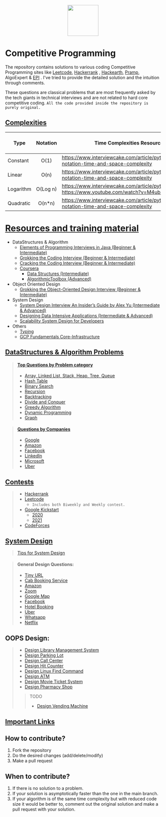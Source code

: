 <p align="center"> 
<img height="100" src="https://www.pcr-online.biz/wp-content/uploads/faang-own-logo-660x330.jpg">
</p>

# Competitive Programming

The repository contains solutions to various coding Competitive Programming sites like [Leetcode](https://leetcode.com/neerazz90/), [Hackerrank](https://www.hackerrank.com/b_neerajkumarsi1)
, [Hackearth](https://www.hackerearth.com/@neerajkumarsingh), [Pramp](https://www.pramp.com/dashboard#/), AlgoExpert
& [EPI](https://github.com/neerazz/FAANG/blob/master/Resources/Elements%20of%20Programming%20Interviews%20in%20Java.pdf)
. I've tried to provide the detailed solution and the intuition through comments.

These questions are classical problems that are most frequently asked by the tech giants in technical interviews and are
not related to hard core competitive coding.
`All the code provided inside the repository is purely original.`

## [Complexities](https://www.bigocheatsheet.com/)

| Type      | Notation | Time Complexities Resources                                                                          | Space Complexities Resources |
|-----------|:--------:|------------------------------------------------------------------------------------------------------|------------------------------|
| Constant  |   O(1)   | https://www.interviewcake.com/article/python/big-o-notation-time-and-space-complexity                |                              |
| Linear    |   O(n)   | https://www.interviewcake.com/article/python/big-o-notation-time-and-space-complexity                |                              |
| Logarithm | O(Log n) | https://www.interviewcake.com/article/python/logarithms? https://www.youtube.com/watch?v=M4ubFru2O80 |                              |
| Quadratic |  O(n*n)  | https://www.interviewcake.com/article/python/big-o-notation-time-and-space-complexity                |                              |

# [Resources and training material](https://github.com/neerazz/DS-Algo-SD-Resources)
- DataStructures & Algorithm
  - [Elements of Programming Interviews in Java (Beginner & Intermediate)](https://github.com/neerazz/DS-Algo-SD-Resources/blob/master/Elements%20of%20Programming%20Interviews%20in%20Java.pdf)
  - [Grokking the Coding Interview (Beginner & Intermediate)](https://github.com/neerazz/DS-Algo-SD-Resources/tree/master/Grokking%20the%20Coding%20Interview%20-%20Patterns%20for%20Coding%20Questions)
  - [Cracking the Coding Interview (Beginner & Intermediate)](https://github.com/neerazz/DS-Algo-SD-Resources/blob/master/Cracking%20the%20Coding%20Interview%2C%206th%20Edition%20189%20Programming%20Questions%20and%20Solutions.pdf)
  - [Coursera](https://github.com/neerazz/DS-Algo-SD-Resources/tree/master/Coursera)
    - [Data Structures (Intermediate)](https://github.com/neerazz/DS-Algo-SD-Resources/tree/master/Coursera/Data%20Structures)
    - [AlgorithmicToolbox (Advanced)](https://github.com/neerazz/DS-Algo-SD-Resources/tree/master/Coursera/AlgorithmicToolbox)
- Object Oriented Design
  - [Grokking the Object-Oriented Design Interview (Beginner & Intermediate)](https://github.com/neerazz/DS-Algo-SD-Resources/tree/master/Grokking%20the%20Object%20Oriented%20Design%20Interview)
- System Design 
  - [System Design Interview An Insider’s Guide by Alex Yu (Intermediate & Advanced)](https://github.com/neerazz/DS-Algo-SD-Resources/blob/master/System%20Design%20Interview%20An%20Insider%E2%80%99s%20Guide%20by%20Alex%20Yu.pdf)
  - [Designing Data Intensive Applications (Intermediate & Advanced)](https://github.com/neerazz/DS-Algo-SD-Resources/blob/master/Designing%20Data%20Intensive%20Applications.pdf)
  - [Scalability System Design for Developers](https://github.com/neerazz/DS-Algo-SD-Resources/tree/master/Scalability%20System%20Design%20for%20Developers)
- Others
  - [Typing](https://github.com/neerazz/DS-Algo-SD-Resources/blob/master/typing-finger-chart.png)
  - [GCP Fundamentals Core-Infrastructure](https://github.com/neerazz/DS-Algo-SD-Resources/tree/master/Coursera-Google-Cloud-Platform-Fundamentals-Core-Infrastructure-master)

## [DataStructures & Algorithm Problems](https://github.com/neerazz/FAANG/tree/master/Algorithms)

> #### [Top Questions by Problem category](https://github.com/neerazz/FAANG/blob/master/Top_LeetCode_Questions_By_Topic.md#datastructures--algorithm-problems)
>   - [Array, Linked List, Stack, Heap, Tree, Queue](https://github.com/neerazz/FAANG/blob/master/Top_LeetCode_Questions_By_Topic.md#datastructures--algorithm-problems)
>   - [Hash Table](https://github.com/neerazz/FAANG/blob/master/Top_LeetCode_Questions_By_Topic.md#hash-table)
>   - [Binary Search](https://github.com/neerazz/FAANG/blob/master/Top_LeetCode_Questions_By_Topic.md#binary-search)
>   - [Recursion](https://github.com/neerazz/FAANG/blob/master/Top_LeetCode_Questions_By_Topic.md#recursion)
>   - [Backtracking](https://github.com/neerazz/FAANG/blob/master/Top_LeetCode_Questions_By_Topic.md#backtracking)
>   - [Divide and Conquer](https://github.com/neerazz/FAANG/blob/master/Top_LeetCode_Questions_By_Topic.md#divide-and-conquer)
>   - [Greedy Algorithm](https://github.com/neerazz/FAANG/blob/master/Top_LeetCode_Questions_By_Topic.md#greedy-algorithm)
>   - [Dynamic Programming](https://github.com/neerazz/FAANG/blob/master/Top_LeetCode_Questions_By_Topic.md#dynamic-programming)
>   - [Graph](https://github.com/neerazz/FAANG/blob/master/Top_LeetCode_Questions_By_Topic.md#graph)

>  #### [Questions by Companies](https://github.com/neerazz/FAANG/blob/master/Top_LeetCode_Questions_By_Company.md)
>   - [Google](https://github.com/neerazz/FAANG/blob/master/Top_LeetCode_Questions_By_Company.md#google)
>   - [Amazon](https://github.com/neerazz/FAANG/blob/master/Top_LeetCode_Questions_By_Company.md#amazon)
>   - [Facebook](https://github.com/neerazz/FAANG/blob/master/Top_LeetCode_Questions_By_Company.md#facebook)
>   - [LinkedIn](https://github.com/neerazz/FAANG/blob/master/Top_LeetCode_Questions_By_Company.md#linkedin)
>   - [Microsoft](https://github.com/neerazz/FAANG/blob/master/Top_LeetCode_Questions_By_Company.md#microsoft)
>   - [Uber](https://github.com/neerazz/FAANG/blob/master/Top_LeetCode_Questions_By_Company.md#uber)

## [Contests](https://github.com/neerazz/FAANG/tree/master/Algorithms/Neeraj/contest)

> - [Hackerrank](https://github.com/neerazz/CodingContests/tree/main/hackerrank)
> - [Leetcode](https://github.com/neerazz/CodingContests/tree/main/leetcode)
>   - `Includes both Biweekly and Weekly contest.`
> - [Google Kickstart](https://github.com/neerazz/CodingContests/tree/main/goolgeKickstart)
>   - [2020](https://github.com/neerazz/CodingContests/tree/main/goolgeKickstart/y2020)
>   - [2021](https://github.com/neerazz/CodingContests/tree/main/goolgeKickstart/y2021)
> - [CodeForces](https://github.com/neerazz/CodingContests/tree/main/codeforces)

## [System Design](https://github.com/neerazz/faang-system-design#tips-for-system-design)

> [Tips for System Design](https://github.com/neerazz/faang-system-design/blob/master/Tips_for_system_design.md)

> #### General Design Questions:
>   - [Tiny URL](https://github.com/neerazz/faang-system-design/tree/master/Neeraj/systemsdesign/tiny-url)
>   - [Cab Booking Service](https://github.com/neerazz/faang-system-design/tree/master/Neeraj/systemsdesign/cab-booking-system)
>   - [Amazon](https://github.com/neerazz/faang-system-design/blob/master/Resources/architecture-diagrams/Amazon%20System%20Design.png)
>   - [Zoom](https://github.com/neerazz/faang-system-design/blob/master/Resources/architecture-diagrams/Zoom%20System%20Design.png)
>   - [Google Map](https://github.com/neerazz/faang-system-design/blob/master/Resources/architecture-diagrams/Google%20Maps%20Design.png)
>   - [Facebook](https://github.com/neerazz/faang-system-design/blob/master/Resources/architecture-diagrams/Facebook%20System%20Design.png)
>   - [Hotel Booking](https://github.com/neerazz/faang-system-design/blob/master/Resources/architecture-diagrams/Hoel%20Booking%20System.png)
>   - [Uber](https://github.com/neerazz/faang-system-design/blob/master/Resources/architecture-diagrams/Uber%20System%20Design.png)
>   - [Whatsapp](https://github.com/neerazz/faang-system-design/blob/master/Resources/architecture-diagrams/Whatsapp%20System%20design.png)
>   - [Netflix](https://github.com/neerazz/faang-system-design/blob/master/Resources/architecture-diagrams/Video%20Streaming%20Platform.png)
>

## OOPS Design:

> - [Design Library Management System](https://github.com/neerazz/faang-system-design/tree/master/Neeraj/oops/designs/libraryManagment)
> - [Design Parking Lot](https://github.com/neerazz/faang-system-design/blob/master/Neeraj/oops/designs/parkinglot)
> - [Design Call Center](https://github.com/neerazz/faang-system-design/blob/master/Neeraj/oops/designs/callCenter/CallCenter.java)
> - [Design Hit Counter](https://github.com/neerazz/faang-system-design/blob/master/Neeraj/oops/designs/DesignHitCounter.java)
> - [Design Linux Find Command](https://github.com/neerazz/faang-system-design/blob/master/Neeraj/oops/designs/LinuxFindFilter.java)
> - [Design ATM](https://github.com/neerazz/faang-system-design/tree/master/Neeraj/oops/designs/atm)
> - [Design Movie Ticket System](https://github.com/neerazz/faang-system-design/tree/master/Neeraj/oops/designs/movieTicketSystem)
> - [Design Pharmacy Shop](https://github.com/neerazz/faang-system-design/tree/master/Neeraj/oops/designs/pharmacyshop)
>
>> TODO
>> - [Design Vending Machine](https://leetcode.com/discuss/interview-question/982302/FANNG-question-OOP-please-post-your-solutions-to-this)

## [Important Links](https://github.com/neerazz/FAANG/blob/master/ImportantLinks.md#hacking-software-engineering-interviews)

## How to contribute?

1. Fork the repository
2. Do the desired changes (add/delete/modify)
3. Make a pull request

## When to contribute?

1. If there is no solution to a problem.
2. If your solution is asymptotically faster than the one in the main branch.
3. If your algorithm is of the same time complexity but with reduced code size it would be better to, comment out the
   original solution and make a pull request with your solution.
